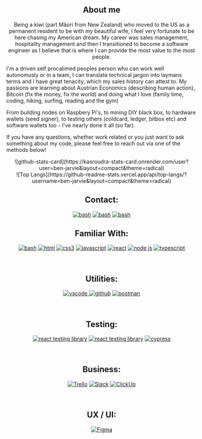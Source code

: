 <h2 align="center">About me</h2>

<p align="center"> Being a kiwi (part Mãori from New Zealand) who moved to the US as a permanent resident to be with my beautiful wife, I feel very fortunate to be here chasing my American dream. My career was sales management, hospitality management and then I transitioned to become a software engineer as I believe that is where I can provide the most value to the most people. 

I'm a driven self procalimed peoples person who can work well autonomusly or in a team, I can translate technical jargon into laymans terms and I have great tenacity, which my sales history can attest to. My passions are learning about Austrian Economics (describing human action), Bitcoin (fix the money, fix the world) and doing what I love (family time, coding, hiking, surfing, reading and the gym)

From building nodes on Raspbery Pi's, to mining DIY black box, to hardware wallets (seed signer), to testing others (coldcard, ledger, bitbox etc) and software wallets too - I've nearly done it all (so far). 

If you have any questions, whether work related or you just want to ask something about my code, please feel free to reach out via one of the methods below!</p>

<div align="center">
![github-stats-card](https://kasroudra-stats-card.onrender.com/user?user=ben-jarvie&layout=compact&theme=radical)
</div>
<div align="center">
![Top Langs](https://github-readme-stats.vercel.app/api/top-langs/?username=ben-jarvie&layout=compact&theme=radical)
</div>
<h2 align="center">Contact:</h2>

<div align="center">
                            
<a href="[https://twitter.com/newzealandhodl/]"><img src="https://img.shields.io/badge/Twitter-1DA1F2.svg?style=for-the-badge&logo=twitter&logoColor=1DA1F2&labelColor=ffffff" alt="bash"></a>
<a href="https://www.linkedin.com/in/ben-jarvie-01183724a/"><img src="https://img.shields.io/badge/LinkedIn-0A66C2.svg?style=for-the-badge&logo=linkedin&logoColor=0A66C2&labelColor=ffffff" alt="bash"></a>
<a href="https://keybase.io/kiwi_"><img src="https://img.shields.io/badge/Keybase-33A0FF.svg?style=for-the-badge&logo=keybaseh&logoColor=33A0FF&labelColor=ffffff" alt="bash"></a>                                                                                                                                                        
                                                                                   </div>

<h2 align="center">Familiar With:</h2>

<p align="center">
<a href="https://github.com/ben-jarvie"><img src="https://img.shields.io/badge/BASH-4EAA25.svg?style=for-the-badge&logo=gnu-bash&logoColor=4a5057&labelColor=ffffff" alt="bash"></a>
<a href="https://github.com/ben-jarvie"><img src="https://img.shields.io/badge/html5-E34F26.svg?style=for-the-badge&logo=html5&logoColor=E34F26&labelColor=ffffff" alt="html"></a>
<a href="https://github.com/ben-jarvie"><img src="https://img.shields.io/badge/css3-1572B6.svg?style=for-the-badge&logo=css3&logoColor=1572B6&labelColor=ffffff" alt="css3"></a>
<a href="https://github.com/ben-jarvie"><img src="https://img.shields.io/badge/JS-f5f542.svg?style=for-the-badge&logo=javascript&logoColor=f5f542&labelColor=ffffff" alt="javascript"></a>
<a href="https://github.com/ben-jarvie"><img src="https://img.shields.io/badge/react-61DAFB.svg?style=for-the-badge&logo=react&logoColor=61DAFB&labelColor=ffffff" alt="react"></a>
<a href="https://github.com/ben-jarvie"><img src="https://img.shields.io/badge/node%20JS-339933.svg?style=for-the-badge&logo=node.js&logoColor=339933&labelColor=ffffff" alt="node js"></a>
<a href="https://github.com/ben-jarvie"><img src="https://img.shields.io/badge/typescript-3178C6.svg?style=for-the-badge&logo=typescript&logoColor=3178C6&labelColor=ffffff" alt="typescript"></a>
</p><br>

                                                                                   

<h2 align="center">Utilities:</h2>

<p align="center">
<a href="https://github.com/ben-jarvie">
<img src="https://img.shields.io/badge/vscode-blue.svg?style=for-the-badge&logo=visual-studio-code&labelColor=ffffff&logoColor=blue" alt="vscode">
</a>
<a href="https://github.com/ben-jarvie"><img src="https://img.shields.io/badge/github-black.svg?style=for-the-badge&logo=github&logoColor=black&labelColor=ffffff" alt="github"></a>
<a href="https://github.com/ben-jarvie"><img src="https://img.shields.io/badge/postman-FF6C37.svg?style=for-the-badge&logo=postman&logoColor=FF6C37&labelColor=ffffff" alt="postman"></a>
</p><br>

<h2 align="center">Testing:</h2>

<p align="center">
<a href="https://github.com/ben-jarvie"><img src="https://img.shields.io/badge/react%20testing%20library-e9954d.svg?style=for-the-badge&logo=octopusdeploy&logoColor=e9954d&labelColor=ffffff" alt="react testing library"></a>
<a href="https://github.com/ben-jarvie"><img src="https://img.shields.io/badge/chrome%20dev%20tools-4285F4.svg?style=for-the-badge&logo=googlechrome&logoColor=4285F4&labelColor=ffffff" alt="react testing library"></a>
<a href="https://github.com/ben-jarvie"><img src="https://img.shields.io/badge/Cypress-17202c.svg?style=for-the-badge&logo=cypress&logoColor=17202c&labelColor=ffffff" alt="cypress"></a>
</p><br>
                                                                                   
<h2 align="center">Business:</h2>

<p align="center">
<a href="https://github.com/ben-jarvie"><img src="https://img.shields.io/badge/Trello-0079BF.svg?style=for-the-badge&logo=trello&logoColor=0079BF&labelColor=ffffff" alt="Trello"></a>
<a href="https://github.com/ben-jarvie"><img src="https://img.shields.io/badge/Slack-4A154B.svg?style=for-the-badge&logo=slack&logoColor=4A154B&labelColor=ffffff" alt="Slack"></a>
<a href="https://github.com/ben-jarvie"><img src="https://img.shields.io/badge/ClickUp-7B68EE.svg?style=for-the-badge&logo=clickup&logoColor=7B68EE&labelColor=ffffff" alt="ClickUp"></a>
</p><br>

<h2 align="center">UX / UI:</h2>

<p align="center">
<a href="https://github.com/ben-jarvie"><img src="https://img.shields.io/badge/Figma-F24E1E.svg?style=for-the-badge&logo=figma&logoColor=F24E1E&labelColor=ffffff" alt="Figma"></a>
</p><br>
                                                                                   
